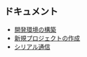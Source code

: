 ## ドキュメント

- [開発環境の構築](build-dev-environment.md)
- [新規プロジェクトの作成](create-new-project.md)
- [シリアル通信](serial-communication.md)
